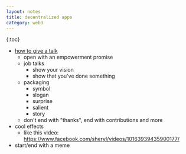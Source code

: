 ```yaml
---
layout: notes
title: decentralized apps
category: web3
---
```


{:toc}

- [how to give a talk](https://www.youtube.com/watch?v=Unzc731iCUY)
  - open with an empowerment promise
  - job talks
    - show your vision
    - show that you've done something
  - packaging
    - symbol
    - slogan
    - surprise
    - salient
    - story
  - don't end with "thanks", end with contributions and more
- cool effects
  - like this video: https://www.facebook.com/sheryl/videos/10163939435900177/
- start/end with a meme
